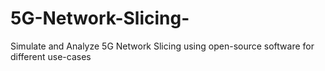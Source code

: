 # 5G-Network-Slicing-
Simulate and Analyze 5G Network Slicing using open-source software for different use-cases
